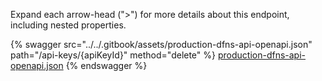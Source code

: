 Expand each arrow-head (">") for more details about this endpoint, including nested properties.  

 {% swagger src="../../.gitbook/assets/production-dfns-api-openapi.json" path="/api-keys/{apiKeyId}" method="delete" %}
[production-dfns-api-openapi.json](../../.gitbook/assets/production-dfns-api-openapi.json)
{% endswagger %}
